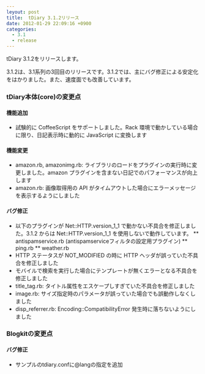 ```yaml
---
leyout: post
title:  tDiary 3.1.2リリース
date: 2012-01-29 22:09:16 +0900
categories:
  - 3.1
  - release
---
```

tDiary 3.1.2をリリースします。

3.1.2は、3.1系列の3回目のリリースです。3.1.2では、主にバグ修正による安定化をはかりました。また、速度面でも改善しています。

### tDiary本体(core)の変更点
#### 機能追加
* 試験的に CoffeeScript をサポートしました。Rack 環境で動かしている場合に限り、日記表示時に動的に JavaScript に変換します

#### 機能変更
* amazon.rb, amazonimg.rb: ライブラリのロードをプラグインの実行時に変更しました。amazon プラグインを含まない日記でのパフォーマンスが向上します
* amazon.rb: 画像取得用の API がタイムアウトした場合にエラーメッセージを表示するようにしました

#### バグ修正
* 以下のプラグインが Net::HTTP.version_1_1 で動かない不具合を修正しました。3.1.2 からは Net::HTTP.version_1_1 を使用しないで動作しています。
** antispamservice.rb (antispamserviceフィルタの設定用プラグイン)
** ping.rb
** weather.rb
* HTTP ステータスが NOT_MODIFIED の時に HTTP ヘッダが誤っていた不具合を修正しました
* モバイルで検索を実行した場合にテンプレートが無くエラーとなる不具合を修正しました
* title_tag.rb: タイトル属性をエスケープしすぎていた不具合を修正しました
* image.rb: サイズ指定時のパラメータが誤っていた場合でも誤動作しなくしました
* disp_referrer.rb: Encoding::CompatibilityError 発生時に落ちないようにしました

### Blogkitの変更点
#### バグ修正
* サンプルのtdiary.confに@langの指定を追加

